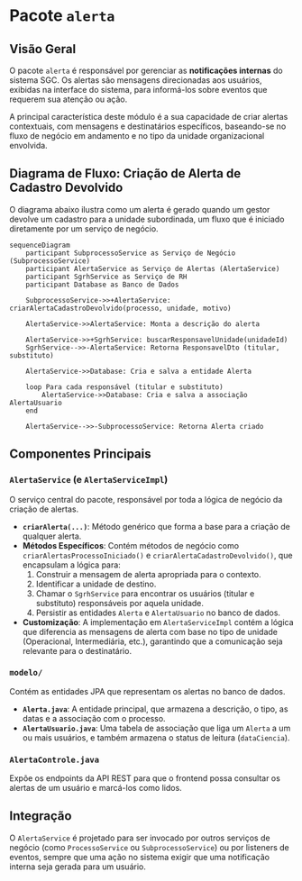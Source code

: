 # Pacote `alerta`

## Visão Geral

O pacote `alerta` é responsável por gerenciar as **notificações internas** do sistema SGC. Os alertas são mensagens direcionadas aos usuários, exibidas na interface do sistema, para informá-los sobre eventos que requerem sua atenção ou ação.

A principal característica deste módulo é a sua capacidade de criar alertas contextuais, com mensagens e destinatários específicos, baseando-se no fluxo de negócio em andamento e no tipo da unidade organizacional envolvida.

## Diagrama de Fluxo: Criação de Alerta de Cadastro Devolvido

O diagrama abaixo ilustra como um alerta é gerado quando um gestor devolve um cadastro para a unidade subordinada, um fluxo que é iniciado diretamente por um serviço de negócio.

```mermaid
sequenceDiagram
    participant SubprocessoService as Serviço de Negócio (SubprocessoService)
    participant AlertaService as Serviço de Alertas (AlertaService)
    participant SgrhService as Serviço de RH
    participant Database as Banco de Dados

    SubprocessoService->>+AlertaService: criarAlertaCadastroDevolvido(processo, unidade, motivo)

    AlertaService->>AlertaService: Monta a descrição do alerta

    AlertaService->>+SgrhService: buscarResponsavelUnidade(unidadeId)
    SgrhService-->>-AlertaService: Retorna ResponsavelDto (titular, substituto)

    AlertaService->>Database: Cria e salva a entidade Alerta

    loop Para cada responsável (titular e substituto)
        AlertaService->>Database: Cria e salva a associação AlertaUsuario
    end

    AlertaService-->>-SubprocessoService: Retorna Alerta criado
```

## Componentes Principais

### `AlertaService` (e `AlertaServiceImpl`)

O serviço central do pacote, responsável por toda a lógica de negócio da criação de alertas.

- **`criarAlerta(...)`**: Método genérico que forma a base para a criação de qualquer alerta.
- **Métodos Específicos**: Contém métodos de negócio como `criarAlertasProcessoIniciado()` e `criarAlertaCadastroDevolvido()`, que encapsulam a lógica para:
    1.  Construir a mensagem de alerta apropriada para o contexto.
    2.  Identificar a unidade de destino.
    3.  Chamar o `SgrhService` para encontrar os usuários (titular e substituto) responsáveis por aquela unidade.
    4.  Persistir as entidades `Alerta` e `AlertaUsuario` no banco de dados.
- **Customização**: A implementação em `AlertaServiceImpl` contém a lógica que diferencia as mensagens de alerta com base no tipo de unidade (Operacional, Intermediária, etc.), garantindo que a comunicação seja relevante para o destinatário.

### `modelo/`

Contém as entidades JPA que representam os alertas no banco de dados.
- **`Alerta.java`**: A entidade principal, que armazena a descrição, o tipo, as datas e a associação com o processo.
- **`AlertaUsuario.java`**: Uma tabela de associação que liga um `Alerta` a um ou mais usuários, e também armazena o status de leitura (`dataCiencia`).

### `AlertaControle.java`

Expõe os endpoints da API REST para que o frontend possa consultar os alertas de um usuário e marcá-los como lidos.

## Integração

O `AlertaService` é projetado para ser invocado por outros serviços de negócio (como `ProcessoService` ou `SubprocessoService`) ou por listeners de eventos, sempre que uma ação no sistema exigir que uma notificação interna seja gerada para um usuário.
